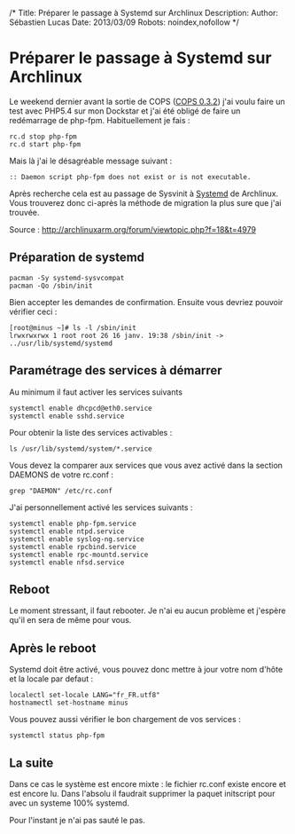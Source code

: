 /*
Title: Préparer le passage à Systemd sur Archlinux
Description: 
Author: Sébastien Lucas
Date: 2013/03/09
Robots: noindex,nofollow
*/
# Préparer le passage à Systemd sur Archlinux

Le weekend dernier avant la sortie de COPS ([COPS 0.3.2](blog/cops-0.3.2)) j'ai voulu faire un test avec PHP5.4 sur mon Dockstar et j'ai été obligé de faire un redémarrage de php-fpm. Habituellement je fais :

	
	rc.d stop php-fpm
	rc.d start php-fpm

Mais là j'ai le désagréable message suivant :

	
	:: Daemon script php-fpm does not exist or is not executable.

Après recherche cela est au passage de Sysvinit à [Systemd](https///wiki.archlinux.org/index.php/Systemd) de Archlinux. Vous trouverez donc ci-après la méthode de migration la plus sure que j'ai trouvée.

Source : http://archlinuxarm.org/forum/viewtopic.php?f=18&t=4979

## Préparation de systemd

	
	pacman -Sy systemd-sysvcompat
	pacman -Qo /sbin/init

Bien accepter les demandes de confirmation. Ensuite vous devriez pouvoir vérifier ceci :

	
	[root@minus ~]# ls -l /sbin/init
	lrwxrwxrwx 1 root root 26 16 janv. 19:38 /sbin/init -> ../usr/lib/systemd/systemd

## Paramétrage des services à démarrer

Au minimum il faut activer les services suivants

	
	systemctl enable dhcpcd@eth0.service
	systemctl enable sshd.service


Pour obtenir la liste des services activables :

	
	ls /usr/lib/systemd/system/*.service


Vous devez la comparer aux services que vous avez activé dans la section DAEMONS de votre rc.conf :

	
	grep "DAEMON" /etc/rc.conf


J'ai personnellement activé les services suivants :

	
	systemctl enable php-fpm.service
	systemctl enable ntpd.service
	systemctl enable syslog-ng.service
	systemctl enable rpcbind.service
	systemctl enable rpc-mountd.service
	systemctl enable nfsd.service

## Reboot

Le moment stressant, il faut rebooter. Je n'ai eu aucun problème et j'espère qu'il en sera de même pour vous.
## Après le reboot

Systemd doit être activé, vous pouvez donc mettre à jour votre nom d'hôte et la locale par defaut :

	
	localectl set-locale LANG="fr_FR.utf8"
	hostnamectl set-hostname minus


Vous pouvez aussi vérifier le bon chargement de vos services : 

	
	systemctl status php-fpm

## La suite

Dans ce cas le système est encore mixte : le fichier rc.conf existe encore et est encore lu. Dans l'absolu il faudrait supprimer la paquet initscript pour avec un systeme 100% systemd.

Pour l'instant je n'ai pas sauté le pas.
